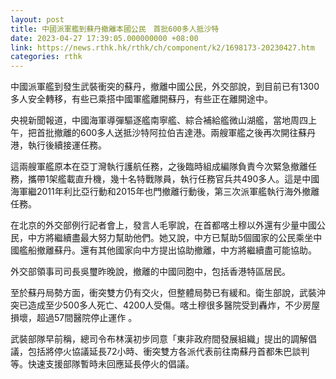 ```yaml
---
layout: post
title: 中國派軍艦到蘇丹撤離本國公民　首批600多人抵沙特
date: 2023-04-27 17:39:05.000000000 +08:00
link: https://news.rthk.hk/rthk/ch/component/k2/1698173-20230427.htm
categories: rthk
---
```


中國派軍艦到發生武裝衝突的蘇丹，撤離中國公民，外交部說，到目前已有1300多人安全轉移，有些已乘搭中國軍艦離開蘇丹，有些正在離開途中。

央視新聞報道，中國海軍導彈驅逐艦南寧艦、綜合補給艦微山湖艦，當地周四上午，把首批撤離的600多人送抵沙特阿拉伯吉達港。兩艘軍艦之後再次開往蘇丹港，執行後續接運任務。

這兩艘軍艦原本在亞丁灣執行護航任務，之後臨時組成編隊負責今次緊急撤離任務，攜帶1架艦載直升機，幾十名特戰隊員，執行任務官兵共490多人。這是中國海軍繼2011年利比亞行動和2015年也門撤離行動後，第三次派軍艦執行海外撤離任務。

在北京的外交部例行記者會上，發言人毛寧說，在首都喀土穆以外還有少量中國公民，中方將繼續盡最大努力幫助他們。她又說，中方已幫助5個國家的公民乘坐中國艦船撤離蘇丹。還有其他國家向中方提出協助撤離，中方將繼續盡可能協助。

外交部領事司司長吳璽昨晚說，撤離的中國同胞中，包括香港特區居民。

至於蘇丹局勢方面，衝突雙方仍有交火，但整體局勢已有緩和。衛生部說，武裝沖突已造成至少500多人死亡、4200人受傷。喀土穆很多醫院受到轟炸，不少房屋損壞，超過57間醫院停止運作 。

武裝部隊早前稱，總司令布林漢初步同意「東非政府間發展組織」提出的調解倡議，包括將停火協議延長72小時、衝突雙方各派代表前往南蘇丹首都朱巴談判等。快速支援部隊暫時未回應延長停火的倡議。
